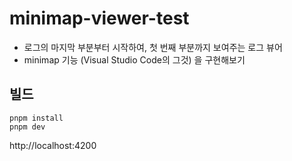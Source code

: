 # minimap-viewer-test

* 로그의 마지막 부분부터 시작하여, 첫 번째 부분까지 보여주는 로그 뷰어
* minimap 기능 (Visual Studio Code의 그것) 을 구현해보기

## 빌드

```
pnpm install
pnpm dev
```

http://localhost:4200